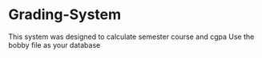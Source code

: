 # Grading-System
This system was designed to calculate semester course and cgpa
Use the bobby file as your database
